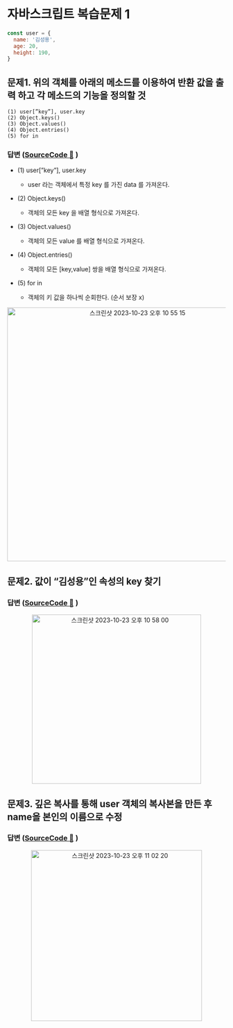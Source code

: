 # 자바스크립트 복습문제 1

```js
const user = {
  name: '김성용',
  age: 20,
  height: 190,
}
```

## 문제1. 위의 객체를 아래의 메소드를 이용하여 반환 값을 출력 하고 각 메소드의 기능을 정의할 것

```
(1) user[”key”], user.key
(2) Object.keys()
(3) Object.values()
(4) Object.entries()
(5) for in
```

### 답변 ([SourceCode 🔗](https://github.com/2023-frontend1/First_Repo/blob/yunshin/yunshin/4주차/복습/q1/q1.js#L10) )

- (1) user[”key”], user.key

  - user 라는 객체에서 특정 key 를 가진 data 를 가져온다.

- (2) Object.keys()

  - 객체의 모든 key 을 배열 형식으로 가져온다.

- (3) Object.values()

  - 객체의 모든 value 를 배열 형식으로 가져온다.

- (4) Object.entries()

  - 객체의 모든 [key,value] 쌍을 배열 형식으로 가져온다.

- (5) for in

  - 객체의 키 값을 하나씩 순회한다. (순서 보장 x)

<div align = "center">

<img width="585" alt="스크린샷 2023-10-23 오후 10 55 15" src="https://github.com/2023-frontend1/First_Repo/assets/50646145/bed0b3d6-5718-48de-ae30-c9c425e1e1bc">

</div>

## 문제2. 값이 “김성용”인 속성의 key 찾기

### 답변 ([SourceCode 🔗](https://github.com/2023-frontend1/First_Repo/blob/yunshin/yunshin/4주차/복습/q1/q1.js#L38) )

<div align = "center">
<img width="390" alt="스크린샷 2023-10-23 오후 10 58 00" src="https://github.com/2023-frontend1/First_Repo/assets/50646145/6df5204e-0188-4bec-8285-9944e136057a">
</div>

## 문제3. 깊은 복사를 통해 user 객체의 복사본을 만든 후 name을 본인의 이름으로 수정

### 답변 ([SourceCode 🔗](https://github.com/2023-frontend1/First_Repo/blob/yunshin/yunshin/4주차/복습/q1/q1.js#L45) )

<div align = "center">
<img width="394" alt="스크린샷 2023-10-23 오후 11 02 20" src="https://github.com/2023-frontend1/First_Repo/assets/50646145/2b35a69a-d773-493e-bacb-0c4e4a236d1e">
</div>
